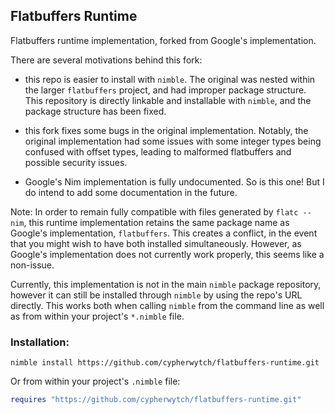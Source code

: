 ## Flatbuffers Runtime

Flatbuffers runtime implementation, forked from Google's implementation.

There are several motivations behind this fork:

- this repo is easier to install with `nimble`. The original was nested within the larger `flatbuffers` project, and had improper package structure. This repository is directly linkable and installable with `nimble`, and the package structure has been fixed.

- this fork fixes some bugs in the original implementation. Notably, the original implementation had some issues with some integer types being confused with offset types, leading to malformed flatbuffers and possible security issues.

- Google's Nim implementation is fully undocumented. So is this one! But I do intend to add some documentation in the future.

Note: In order to remain fully compatible with files generated by `flatc --nim`, this runtime implementation retains the same package name as Google's implementation, `flatbuffers`. This creates a conflict, in the event that you might wish to have both installed simultaneously. However, as Google's implementation does not currently work properly, this seems like a non-issue.

Currently, this implementation is not in the main `nimble` package repository, however it can still be installed through `nimble` by using the repo's URL directly. This works both when calling `nimble` from the command line as well as from within your project's `*.nimble` file.

### Installation:

```
nimble install https://github.com/cypherwytch/flatbuffers-runtime.git
```

Or from within your project's `.nimble` file:

```nim
requires "https://github.com/cypherwytch/flatbuffers-runtime.git"
```
